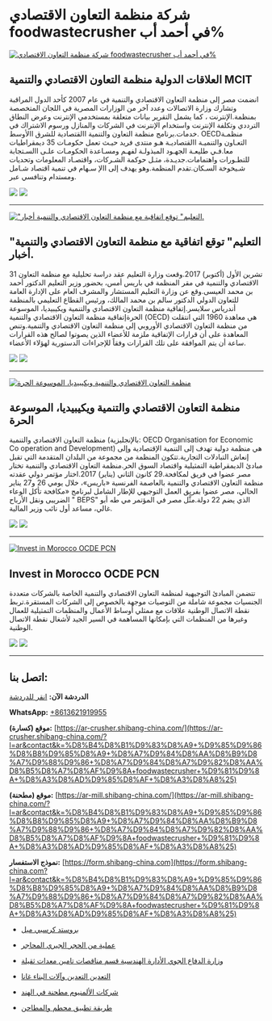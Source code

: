 # شركة منظمة التعاون الاقتصادي foodwastecrusher في أحمد أب%

<a href="https://swt.shibang-china.com/?l=ar&img&k=%D8%B4%D8%B1%D9%83%D8%A9+%D9%85%D9%86%D8%B8%D9%85%D8%A9+%D8%A7%D9%84%D8%AA%D8%B9%D8%A7%D9%88%D9%86+%D8%A7%D9%84%D8%A7%D9%82%D8%AA%D8%B5%D8%A7%D8%AF%D9%8A+foodwastecrusher+%D9%81%D9%8A+%D8%A3%D8%AD%D9%85%D8%AF+%D8%A3%D8%A8%25" target="_blank">![شركة منظمة التعاون الاقتصادي foodwastecrusher في أحمد أب%](http://static.shibang-china.com/all-800x300/1511.jpg)</a>

## العلاقات الدولية منظمة التعاون الاقتصادي والتنمية MCIT
انضمت مصر إلى منظمة التعاون الاقتصادي والتنمية في عام 2007 كأحد الدول المراقبة وتشارك وزارة الاتصالات وعدد آخر من الوزارات المصرية في اللجان المتخصصة بمنظمة.الإنترنت ، كما يشمل التقرير بيانات متعلقة بمستخدمي الإنترنت وعرض النطاق الترددي وتكلفة الإنترنت واستخدام الإنترنت في الشركات والمنازل ورسوم الاشتراك في خدمات.برنامج منظمة التعاون والتنمية االقتصادية للشرق االأوسط. OECDمنظمـة التعـاون والتنميـة االقتصاديـة هـو منتدى فريد حيـث تعمل حكومـات 35 ديمقراطيات معا.فـي طليعـة الجهـود المبذولـة لفهـم ومسـاعدة الحكومـات علـى االسـتجابة للتطـورات واهتمامات.جديـدة، مثـل حوكمة الشـركات، واقتصـاد المعلومات وتحديات شـيخوخة السـكان.تقدم المنظمة.وهو يهدف إلى االإ سـهام في تنمية اقتصاد شـامل ومستدام وتنافسي عبر.


<a href="https://whatsapp.shibangsoft.com/WhatsApp.php" target="_blank" title="WhatsApp">![](http://static.shibang-china.com/icon/whatsapp.png)</a> <a href="https://swt.shibang-china.com/?l=ar&icon&k=%D8%B4%D8%B1%D9%83%D8%A9+%D9%85%D9%86%D8%B8%D9%85%D8%A9+%D8%A7%D9%84%D8%AA%D8%B9%D8%A7%D9%88%D9%86+%D8%A7%D9%84%D8%A7%D9%82%D8%AA%D8%B5%D8%A7%D8%AF%D9%8A+foodwastecrusher+%D9%81%D9%8A+%D8%A3%D8%AD%D9%85%D8%AF+%D8%A3%D8%A8%25" target="_blank">![](http://static.shibang-china.com/icon/chat-ar.png)</a>

---

<a href="https://swt.shibang-china.com/?l=ar&img&k=%D8%B4%D8%B1%D9%83%D8%A9+%D9%85%D9%86%D8%B8%D9%85%D8%A9+%D8%A7%D9%84%D8%AA%D8%B9%D8%A7%D9%88%D9%86+%D8%A7%D9%84%D8%A7%D9%82%D8%AA%D8%B5%D8%A7%D8%AF%D9%8A+foodwastecrusher+%D9%81%D9%8A+%D8%A3%D8%AD%D9%85%D8%AF+%D8%A3%D8%A8%25" target="_blank">![&quot;التعليم&quot; توقع اتفاقية مع منظمة التعاون الاقتصادي والتنمية أخبار.](http://static.shibang-china.com/all-800x300/897.jpg)</a>

## &quot;التعليم&quot; توقع اتفاقية مع منظمة التعاون الاقتصادي والتنمية أخبار.
31 تشرين الأول (أكتوبر) 2017.وقعت وزارة التعليم عقد دراسة تحليلية مع منظمة التعاون الاقتصادي والتنمية في مقر المنظمة في باريس أمس، بحضور وزير التعليم الدكتور أحمد بن محمد العيسى.وقع عن وزارة التعليم المستشار والمشرف العام على الإدارة العامة للتعاون الدولي الدكتور سالم بن محمد المالك، ورئيس القطاع التعليمي بالمنظمة أندرياس سلايسر.إتفاقية منظمة التعاون الاقتصادي والتنمية ويكيبيديا، الموسوعة الحرةإتفاقية منظمة التعاون الاقتصادي والتنمية (OECD) هي معاهدة 1960 التي انتقلت من منظمة التعاون الاقتصادي الأوروبي إلى منظمة التعاون الاقتصادي والتنمية.وتنص المعاهدة على أن قرارات الإتفاقية ملزمة للأعضاء الذين يصوتوا لصالح هذه القرارات ساعة أن يتم الموافقة على تلك القرارات وفقاً للإجراءات الدستورية لهؤلاء الأعضاء.


<a href="https://whatsapp.shibangsoft.com/WhatsApp.php" target="_blank" title="WhatsApp">![](http://static.shibang-china.com/icon/whatsapp.png)</a> <a href="https://swt.shibang-china.com/?l=ar&icon&k=%D8%B4%D8%B1%D9%83%D8%A9+%D9%85%D9%86%D8%B8%D9%85%D8%A9+%D8%A7%D9%84%D8%AA%D8%B9%D8%A7%D9%88%D9%86+%D8%A7%D9%84%D8%A7%D9%82%D8%AA%D8%B5%D8%A7%D8%AF%D9%8A+foodwastecrusher+%D9%81%D9%8A+%D8%A3%D8%AD%D9%85%D8%AF+%D8%A3%D8%A8%25" target="_blank">![](http://static.shibang-china.com/icon/chat-ar.png)</a>

---

<a href="https://swt.shibang-china.com/?l=ar&img&k=%D8%B4%D8%B1%D9%83%D8%A9+%D9%85%D9%86%D8%B8%D9%85%D8%A9+%D8%A7%D9%84%D8%AA%D8%B9%D8%A7%D9%88%D9%86+%D8%A7%D9%84%D8%A7%D9%82%D8%AA%D8%B5%D8%A7%D8%AF%D9%8A+foodwastecrusher+%D9%81%D9%8A+%D8%A3%D8%AD%D9%85%D8%AF+%D8%A3%D8%A8%25" target="_blank">![منظمة التعاون الاقتصادي والتنمية ويكيبيديا، الموسوعة الحرة](http://static.shibang-china.com/all-800x300/1498.jpg)</a>

## منظمة التعاون الاقتصادي والتنمية ويكيبيديا، الموسوعة الحرة
منظمة التعاون الاقتصادي والتنمية (بالإنجليزية: OECD Organisation for Economic Co operation and Development) هي منظمة دولية تهدف إلى التنمية الإقتصادية وإلى إنعاش التبادلات التجارية.تتكون المنظمة من مجموعة من البلدان المتقدمة التي تقبل مبادئ الديمقراطية التمثيلية واقتصاد السوق الحر.منظمة التعاون الاقتصادي والتنمية تختار مصر عضوا في فريق لمكافحة.29 كانون الثاني (يناير) 2017.اختار مؤتمر دولي عقدته منظمة التعاون الاقتصادي والتنمية بالعاصمة الفرنسية «باريس»، خلال يومي 26 و27 يناير الحالي، مصر عضوا بفريق العمل التوجيهي للإطار الشامل لبرنامج «مكافحة تأكل الوعاء الضريبى ونقل الأرباح &quot; BEPS&quot; الذي يضم 22 دولة.مثَّل مصر في المؤتمر مي طه أبو غالي، مساعد أول نائب وزير المالية.


<a href="https://whatsapp.shibangsoft.com/WhatsApp.php" target="_blank" title="WhatsApp">![](http://static.shibang-china.com/icon/whatsapp.png)</a> <a href="https://swt.shibang-china.com/?l=ar&icon&k=%D8%B4%D8%B1%D9%83%D8%A9+%D9%85%D9%86%D8%B8%D9%85%D8%A9+%D8%A7%D9%84%D8%AA%D8%B9%D8%A7%D9%88%D9%86+%D8%A7%D9%84%D8%A7%D9%82%D8%AA%D8%B5%D8%A7%D8%AF%D9%8A+foodwastecrusher+%D9%81%D9%8A+%D8%A3%D8%AD%D9%85%D8%AF+%D8%A3%D8%A8%25" target="_blank">![](http://static.shibang-china.com/icon/chat-ar.png)</a>

---

<a href="https://swt.shibang-china.com/?l=ar&img&k=%D8%B4%D8%B1%D9%83%D8%A9+%D9%85%D9%86%D8%B8%D9%85%D8%A9+%D8%A7%D9%84%D8%AA%D8%B9%D8%A7%D9%88%D9%86+%D8%A7%D9%84%D8%A7%D9%82%D8%AA%D8%B5%D8%A7%D8%AF%D9%8A+foodwastecrusher+%D9%81%D9%8A+%D8%A3%D8%AD%D9%85%D8%AF+%D8%A3%D8%A8%25" target="_blank">![Invest in Morocco OCDE PCN](http://static.shibang-china.com/all-800x300/1055.jpg)</a>

## Invest in Morocco OCDE PCN
تتضمن المبادئ التوجيهية لمنظمة التعاون الاقتصادي والتنمية الخاصة بالشركات متعددة الجنسيات مجموعة شاملة من التوصيات موجهة بالخصوص إلى الشركات المستقرة.تربط نقطة الاتصال الوطنية علاقات مع ممثلي أوساط الأعمال والمنظمات التمثيلية للعمال وغيرها من المنظمات التي بإمكانها المساهمة في السير الجيد لأشغال نقطة الاتصال الوطنية.

<a href="https://whatsapp.shibangsoft.com/WhatsApp.php" target="_blank" title="WhatsApp">![](http://static.shibang-china.com/icon/whatsapp.png)</a> <a href="https://swt.shibang-china.com/?l=ar&icon&k=%D8%B4%D8%B1%D9%83%D8%A9+%D9%85%D9%86%D8%B8%D9%85%D8%A9+%D8%A7%D9%84%D8%AA%D8%B9%D8%A7%D9%88%D9%86+%D8%A7%D9%84%D8%A7%D9%82%D8%AA%D8%B5%D8%A7%D8%AF%D9%8A+foodwastecrusher+%D9%81%D9%8A+%D8%A3%D8%AD%D9%85%D8%AF+%D8%A3%D8%A8%25" target="_blank">![](http://static.shibang-china.com/icon/chat-ar.png)</a>

---
## اتصل بنا:

**الدردشة الآن:** [انقر للدردشة](https://swt.shibang-china.com?l=ar&contact&k=%D8%B4%D8%B1%D9%83%D8%A9+%D9%85%D9%86%D8%B8%D9%85%D8%A9+%D8%A7%D9%84%D8%AA%D8%B9%D8%A7%D9%88%D9%86+%D8%A7%D9%84%D8%A7%D9%82%D8%AA%D8%B5%D8%A7%D8%AF%D9%8A+foodwastecrusher+%D9%81%D9%8A+%D8%A3%D8%AD%D9%85%D8%AF+%D8%A3%D8%A8%25)

**WhatsApp:**  [+8613621919955](https://whatsapp.shibangsoft.com/WhatsApp.php)

**موقع (كسارة):** [https://ar-crusher.shibang-china.com/](https://ar-crusher.shibang-china.com/?l=ar&contact&k=%D8%B4%D8%B1%D9%83%D8%A9+%D9%85%D9%86%D8%B8%D9%85%D8%A9+%D8%A7%D9%84%D8%AA%D8%B9%D8%A7%D9%88%D9%86+%D8%A7%D9%84%D8%A7%D9%82%D8%AA%D8%B5%D8%A7%D8%AF%D9%8A+foodwastecrusher+%D9%81%D9%8A+%D8%A3%D8%AD%D9%85%D8%AF+%D8%A3%D8%A8%25)

**موقع (مطحنة):** [https://ar-mill.shibang-china.com/](https://ar-mill.shibang-china.com/?l=ar&contact&k=%D8%B4%D8%B1%D9%83%D8%A9+%D9%85%D9%86%D8%B8%D9%85%D8%A9+%D8%A7%D9%84%D8%AA%D8%B9%D8%A7%D9%88%D9%86+%D8%A7%D9%84%D8%A7%D9%82%D8%AA%D8%B5%D8%A7%D8%AF%D9%8A+foodwastecrusher+%D9%81%D9%8A+%D8%A3%D8%AD%D9%85%D8%AF+%D8%A3%D8%A8%25)

**نموذج الاستفسار:** [https://form.shibang-china.com](https://form.shibang-china.com?l=ar&contact&k=%D8%B4%D8%B1%D9%83%D8%A9+%D9%85%D9%86%D8%B8%D9%85%D8%A9+%D8%A7%D9%84%D8%AA%D8%B9%D8%A7%D9%88%D9%86+%D8%A7%D9%84%D8%A7%D9%82%D8%AA%D8%B5%D8%A7%D8%AF%D9%8A+foodwastecrusher+%D9%81%D9%8A+%D8%A3%D8%AD%D9%85%D8%AF+%D8%A3%D8%A8%25)

* [بروستد كرسبي ميل](../21/%D8%A8%D8%B1%D9%88%D8%B3%D8%AA%D8%AF%20%D9%83%D8%B1%D8%B3%D8%A8%D9%8A%20%D9%85%D9%8A%D9%84.md)

* [عملية من الحجر الجيري المحاجر](../24/%D8%B9%D9%85%D9%84%D9%8A%D8%A9%20%D9%85%D9%86%20%D8%A7%D9%84%D8%AD%D8%AC%D8%B1%20%D8%A7%D9%84%D8%AC%D9%8A%D8%B1%D9%8A%20%D8%A7%D9%84%D9%85%D8%AD%D8%A7%D8%AC%D8%B1.md)

* [وزارة الدفاع الجوي الأدارة الهندسية قسم مناقصات تامين معدات ثقيلة](../21/%D9%88%D8%B2%D8%A7%D8%B1%D8%A9%20%D8%A7%D9%84%D8%AF%D9%81%D8%A7%D8%B9%20%D8%A7%D9%84%D8%AC%D9%88%D9%8A%20%D8%A7%D9%84%D8%A3%D8%AF%D8%A7%D8%B1%D8%A9%20%D8%A7%D9%84%D9%87%D9%86%D8%AF%D8%B3%D9%8A%D8%A9%20%D9%82%D8%B3%D9%85%20%D9%85%D9%86%D8%A7%D9%82%D8%B5%D8%A7%D8%AA%20%D8%AA%D8%A7%D9%85%D9%8A%D9%86%20%D9%85%D8%B9%D8%AF%D8%A7%D8%AA%20%D8%AB%D9%82%D9%8A%D9%84%D8%A9.md)

* [التعدين التعدين وآلات البناء غانا](../24/%D8%A7%D9%84%D8%AA%D8%B9%D8%AF%D9%8A%D9%86%20%D8%A7%D9%84%D8%AA%D8%B9%D8%AF%D9%8A%D9%86%20%D9%88%D8%A2%D9%84%D8%A7%D8%AA%20%D8%A7%D9%84%D8%A8%D9%86%D8%A7%D8%A1%20%D8%BA%D8%A7%D9%86%D8%A7.md)

* [شركات الألمنيوم مطحنة في الهند](../23/%D8%B4%D8%B1%D9%83%D8%A7%D8%AA%20%D8%A7%D9%84%D8%A3%D9%84%D9%85%D9%86%D9%8A%D9%88%D9%85%20%D9%85%D8%B7%D8%AD%D9%86%D8%A9%20%D9%81%D9%8A%20%D8%A7%D9%84%D9%87%D9%86%D8%AF.md)

* [طريقة تطبيق محطم والمطاحن](../24/%D8%B7%D8%B1%D9%8A%D9%82%D8%A9%20%D8%AA%D8%B7%D8%A8%D9%8A%D9%82%20%D9%85%D8%AD%D8%B7%D9%85%20%D9%88%D8%A7%D9%84%D9%85%D8%B7%D8%A7%D8%AD%D9%86.md)
